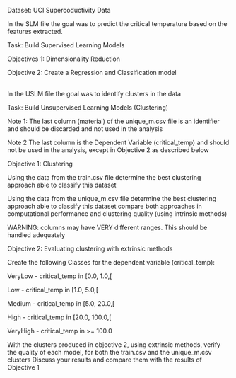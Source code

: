 Dataset: UCI Supercoductivity Data

In the SLM file the goal was to predict the critical temperature based on the features extracted.

Task: Build Supervised Learning Models

Objectives 1: Dimensionality Reduction

Objective 2: Create a Regression and Classification model 
<br />
<br />


In the USLM file the goal was to identify clusters in the data 

Task: Build Unsupervised Learning Models (Clustering)

Note 1: The last column (material) of the unique_m.csv file is an identifier and should be discarded and not used in the analysis

Note 2 The last column is the Dependent Variable (critical_temp) and should not be used in the analysis, except in Objective 2 as described below

Objective 1: Clustering

Using the data from the train.csv file determine the best clustering approach able to classify this dataset

Using the data from the unique_m.csv file determine the best clustering approach able to classify this dataset
compare both approaches in computational performance and clustering quality (using intrinsic methods)

WARNING: columns may have VERY different ranges. This should be handled adequately

Objective 2: Evaluating clustering with extrinsic methods

Create the following Classes for the dependent variable (critical_temp):

VeryLow - critical_temp in [0.0, 1.0,[

Low - critical_temp in [1.0, 5.0,[

Medium - critical_temp in [5.0, 20.0,[

High - critical_temp in [20.0, 100.0,[

VeryHigh - critical_temp in >= 100.0

With the clusters produced in objective 2, using extrinsic methods, verify the quality of each model, for both the train.csv and the unique_m.csv clusters
Discuss your results and compare them with the results of Objective 1
